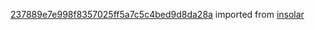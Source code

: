 [237889e7e998f8357025ff5a7c5c4bed9d8da28a](https://github.com/insolar/insolar/commit/237889e7e998f8357025ff5a7c5c4bed9d8da28a) imported from [insolar](https://github.com/insolar/insolar)
